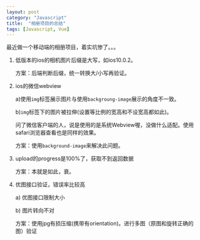 ```yaml
---
layout: post
category: "Javascript"
title:  "相册项目的总结"
tags: [Javascript, Vue]
---
```


最近做一个移动端的相册项目，着实坑惨了。。。

1. 低版本的ios的相机图片后缀是大写，如ios10.0.2。

    方案：后端判断后缀，统一转换大/小写再验证。

2. ios的微信webview

    a)使用`img`标签展示图片与使用`backgroung-image`展示的角度不一致。

    b)`img`标签下的图片被拉伸(设置等比例的宽高和不设宽高都如此)。

    问了微信客户端的人，说是使用的是系统Webview喔，没做什么适配。使用safari浏览器查看也是同样的效果。

    方案：使用`background-image`来解决此问题。

3. upload的progress是100%了，获取不到返回数据

    方案：本就是如此，衰。

4. 优图接口验证，错误率比较高

    a) 优图接口限制大小

    b) 图片转向不对

    方案：使用jpg有损压缩(携带有orientation)。进行多图（原图和旋转正确的图）验证
